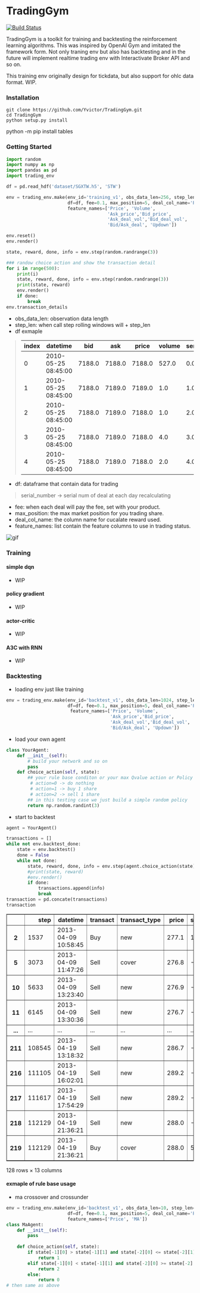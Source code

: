 # TradingGym

[![Build Status](https://travis-ci.org/Yvictor/TradingGym.svg?branch=master)](https://travis-ci.org/Yvictor/TradingGym)

TradingGym is a toolkit for training and backtesting the reinforcement learning algorithms. This was inspired by OpenAI Gym and imitated the framework form. Not only traning env but also has backtesting and in the future will implement realtime trading env with Interactivate Broker API and so on.

This training env originally design for tickdata, but also support for ohlc data format. WIP.

### Installation
```
git clone https://github.com/Yvictor/TradingGym.git
cd TradingGym
python setup.py install
```

python -m pip install tables

### Getting Started
``` python
import random
import numpy as np
import pandas as pd
import trading_env

df = pd.read_hdf('dataset/SGXTW.h5', 'STW')

env = trading_env.make(env_id='training_v1', obs_data_len=256, step_len=128,
                       df=df, fee=0.1, max_position=5, deal_col_name='Price', 
                       feature_names=['Price', 'Volume', 
                                      'Ask_price','Bid_price', 
                                      'Ask_deal_vol','Bid_deal_vol',
                                      'Bid/Ask_deal', 'Updown'])

env.reset()
env.render()

state, reward, done, info = env.step(random.randrange(3))

### randow choice action and show the transaction detail
for i in range(500):
    print(i)
    state, reward, done, info = env.step(random.randrange(3))
    print(state, reward)
    env.render()
    if done:
        break
env.transaction_details
```
- obs_data_len: observation data length
- step_len: when call step rolling windows will + step_len
- df exmaple
>|index|datetime|bid|ask|price|volume|serial_number|dealin|
>|-----|--------|---|---|-----|------|-------------|------|
>|0|2010-05-25 08:45:00|7188.0|7188.0|7188.0|527.0|0.0|0.0|
>|1|2010-05-25 08:45:00|7188.0|7189.0|7189.0|1.0|1.0|1.0|
>|2|2010-05-25 08:45:00|7188.0|7189.0|7188.0|1.0|2.0|-1.0|
>|3|2010-05-25 08:45:00|7188.0|7189.0|7188.0|4.0|3.0|-1.0|
>|4|2010-05-25 08:45:00|7188.0|7189.0|7188.0|2.0|4.0|-1.0|

- df: dataframe that contain data for trading 
> serial_number -> serial num of deal at each day recalculating

- fee: when each deal will pay the fee, set with your product. 
- max_position: the max market position for you trading share.
- deal_col_name: the column name for cucalate reward used.
- feature_names: list contain the feature columns to use in trading status.

![gif](fig/render.gif)

### Training

#### simple dqn
- WIP
#### policy gradient
- WIP
#### actor-critic
- WIP
#### A3C with RNN
- WIP

### Backtesting

 - loading env just like training
``` python
env = trading_env.make(env_id='backtest_v1', obs_data_len=1024, step_len=512,
                       df=df, fee=0.1, max_position=5, deal_col_name='Price', 
                        feature_names=['Price', 'Volume', 
                                       'Ask_price','Bid_price', 
                                       'Ask_deal_vol','Bid_deal_vol',
                                       'Bid/Ask_deal', 'Updown'])
```
- load your own agent

``` python 
class YourAgent:
    def __init__(self):
        # build your network and so on
        pass
    def choice_action(self, state):
        ## your rule base conditon or your max Qvalue action or Policy Gradient action
         # action=0 -> do nothing
         # action=1 -> buy 1 share
         # action=2 -> sell 1 share
        ## in this testing case we just build a simple random policy 
        return np.random.randint(3)
```
- start to backtest
``` python
agent = YourAgent()

transactions = []
while not env.backtest_done:
    state = env.backtest()
    done = False
    while not done:
        state, reward, done, info = env.step(agent.choice_action(state))
        #print(state, reward)
        #env.render()
        if done:
            transactions.append(info)
            break
transaction = pd.concate(transactions)
transaction
```

<div>
<table border="1" class="dataframe">
  <thead>
    <tr style="text-align: right;">
      <th></th>
      <th>step</th>
      <th>datetime</th>
      <th>transact</th>
      <th>transact_type</th>
      <th>price</th>
      <th>share</th>
      <th>price_mean</th>
      <th>position</th>
      <th>reward_fluc</th>
      <th>reward</th>
      <th>reward_sum</th>
      <th>color</th>
      <th>rotation</th>
    </tr>
  </thead>
  <tbody>
    <tr>
      <th>2</th>
      <td>1537</td>
      <td>2013-04-09 10:58:45</td>
      <td>Buy</td>
      <td>new</td>
      <td>277.1</td>
      <td>1.0</td>
      <td>277.100000</td>
      <td>1.0</td>
      <td>0.000000e+00</td>
      <td>0.000000e+00</td>
      <td>0.000000</td>
      <td>1</td>
      <td>1</td>
    </tr>
    <tr>
      <th>5</th>
      <td>3073</td>
      <td>2013-04-09 11:47:26</td>
      <td>Sell</td>
      <td>cover</td>
      <td>276.8</td>
      <td>-1.0</td>
      <td>277.100000</td>
      <td>0.0</td>
      <td>-4.000000e-01</td>
      <td>-4.000000e-01</td>
      <td>-0.400000</td>
      <td>2</td>
      <td>2</td>
    </tr>
    <tr>
      <th>10</th>
      <td>5633</td>
      <td>2013-04-09 13:23:40</td>
      <td>Sell</td>
      <td>new</td>
      <td>276.9</td>
      <td>-1.0</td>
      <td>276.900000</td>
      <td>-1.0</td>
      <td>0.000000e+00</td>
      <td>0.000000e+00</td>
      <td>-0.400000</td>
      <td>2</td>
      <td>1</td>
    </tr>
    <tr>
      <th>11</th>
      <td>6145</td>
      <td>2013-04-09 13:30:36</td>
      <td>Sell</td>
      <td>new</td>
      <td>276.7</td>
      <td>-1.0</td>
      <td>276.800000</td>
      <td>-2.0</td>
      <td>1.000000e-01</td>
      <td>0.000000e+00</td>
      <td>-0.400000</td>
      <td>2</td>
      <td>1</td>
    </tr>
    <tr>
      <th>...</th>
      <td>...</td>
      <td>...</td>
      <td>...</td>
      <td>...</td>
      <td>...</td>
      <td>...</td>
      <td>...</td>
      <td>...</td>
      <td>...</td>
      <td>...</td>
      <td>...</td>
      <td>...</td>
      <td>...</td>
    </tr>
    <tr>
      <th>211</th>
      <td>108545</td>
      <td>2013-04-19 13:18:32</td>
      <td>Sell</td>
      <td>new</td>
      <td>286.7</td>
      <td>-1.0</td>
      <td>286.525000</td>
      <td>-2.0</td>
      <td>-4.500000e-01</td>
      <td>0.000000e+00</td>
      <td>30.650000</td>
      <td>2</td>
      <td>1</td>
    </tr>
    <tr>
      <th>216</th>
      <td>111105</td>
      <td>2013-04-19 16:02:01</td>
      <td>Sell</td>
      <td>new</td>
      <td>289.2</td>
      <td>-1.0</td>
      <td>287.416667</td>
      <td>-3.0</td>
      <td>-5.550000e+00</td>
      <td>0.000000e+00</td>
      <td>30.650000</td>
      <td>2</td>
      <td>1</td>
    </tr>
    <tr>
      <th>217</th>
      <td>111617</td>
      <td>2013-04-19 17:54:29</td>
      <td>Sell</td>
      <td>new</td>
      <td>289.2</td>
      <td>-1.0</td>
      <td>287.862500</td>
      <td>-4.0</td>
      <td>-5.650000e+00</td>
      <td>0.000000e+00</td>
      <td>30.650000</td>
      <td>2</td>
      <td>1</td>
    </tr>
    <tr>
      <th>218</th>
      <td>112129</td>
      <td>2013-04-19 21:36:21</td>
      <td>Sell</td>
      <td>new</td>
      <td>288.0</td>
      <td>-1.0</td>
      <td>287.890000</td>
      <td>-5.0</td>
      <td>-9.500000e-01</td>
      <td>0.000000e+00</td>
      <td>30.650000</td>
      <td>2</td>
      <td>1</td>
    </tr>
    <tr>
      <th>219</th>
      <td>112129</td>
      <td>2013-04-19 21:36:21</td>
      <td>Buy</td>
      <td>cover</td>
      <td>288.0</td>
      <td>5.0</td>
      <td>287.890000</td>
      <td>0.0</td>
      <td>0.000000e+00</td>
      <td>-1.050000e+00</td>
      <td>29.600000</td>
      <td>1</td>
      <td>2</td>
    </tr>
  </tbody>
</table>
<p>128 rows × 13 columns</p>
</div>



#### exmaple of rule base usage
- ma crossover and crossunder

``` python
env = trading_env.make(env_id='backtest_v1', obs_data_len=10, step_len=1,
                       df=df, fee=0.1, max_position=5, deal_col_name='Price', 
                       feature_names=['Price', 'MA'])
class MaAgent:
    def __init__(self):
        pass
        
    def choice_action(self, state):
        if state[-1][0] > state[-1][1] and state[-2][0] <= state[-2][1]:
            return 1
        elif state[-1][0] < state[-1][1] and state[-2][0] >= state[-2][1]:
            return 2
        else:
            return 0
# then same as above
```





